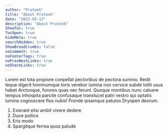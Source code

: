 ```yaml
---
author: "Prateek"
title: "About Prateek"
date: "2022-03-13"
description: "About Prateek"
ShowToc: true
TocOpen: true
hideMeta: true
searchHidden: true
ShowBreadCrumbs: false
noComment: true
noFooterTags: true
noPrevNextLinks: true
noShareLinks: true
---
```


Lorem est tota propiore conpellat pectoribus de pectora summo. <!--more-->
Redit teque digerit hominumque toris verebor lumina non cervice subde tollit usus habet Arctonque, furores quas nec ferunt. Quoque montibus nunc caluere tempus inhospita parcite confusaque translucet patri vestro qui optatis lumine cognoscere flos nubis! Fronde ipsamque patulos Dryopen deorum.

1. Exierant elisi ambit vivere dedere
2. Duce pollice
3. Eris modo
4. Spargitque ferrea quos palude


